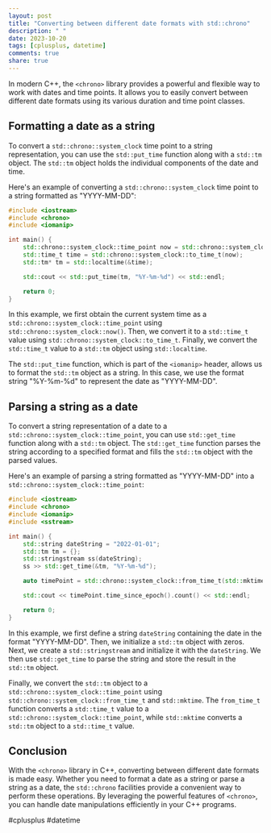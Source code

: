 ```yaml
---
layout: post
title: "Converting between different date formats with std::chrono"
description: " "
date: 2023-10-20
tags: [cplusplus, datetime]
comments: true
share: true
---
```


In modern C++, the `<chrono>` library provides a powerful and flexible way to work with dates and time points. It allows you to easily convert between different date formats using its various duration and time point classes.

## Formatting a date as a string

To convert a `std::chrono::system_clock` time point to a string representation, you can use the `std::put_time` function along with a `std::tm` object. The `std::tm` object holds the individual components of the date and time.

Here's an example of converting a `std::chrono::system_clock` time point to a string formatted as "YYYY-MM-DD":

```cpp
#include <iostream>
#include <chrono>
#include <iomanip>

int main() {
    std::chrono::system_clock::time_point now = std::chrono::system_clock::now();
    std::time_t time = std::chrono::system_clock::to_time_t(now);
    std::tm* tm = std::localtime(&time);

    std::cout << std::put_time(tm, "%Y-%m-%d") << std::endl;

    return 0;
}
```

In this example, we first obtain the current system time as a `std::chrono::system_clock::time_point` using `std::chrono::system_clock::now()`. Then, we convert it to a `std::time_t` value using `std::chrono::system_clock::to_time_t`. Finally, we convert the `std::time_t` value to a `std::tm` object using `std::localtime`.

The `std::put_time` function, which is part of the `<iomanip>` header, allows us to format the `std::tm` object as a string. In this case, we use the format string "%Y-%m-%d" to represent the date as "YYYY-MM-DD".

## Parsing a string as a date

To convert a string representation of a date to a `std::chrono::system_clock::time_point`, you can use `std::get_time` function along with a `std::tm` object. The `std::get_time` function parses the string according to a specified format and fills the `std::tm` object with the parsed values.

Here's an example of parsing a string formatted as "YYYY-MM-DD" into a `std::chrono::system_clock::time_point`:

```cpp
#include <iostream>
#include <chrono>
#include <iomanip>
#include <sstream>

int main() {
    std::string dateString = "2022-01-01";
    std::tm tm = {};
    std::stringstream ss(dateString);
    ss >> std::get_time(&tm, "%Y-%m-%d");

    auto timePoint = std::chrono::system_clock::from_time_t(std::mktime(&tm));

    std::cout << timePoint.time_since_epoch().count() << std::endl;

    return 0;
}
```

In this example, we first define a string `dateString` containing the date in the format "YYYY-MM-DD". Then, we initialize a `std::tm` object with zeros. Next, we create a `std::stringstream` and initialize it with the `dateString`. We then use `std::get_time` to parse the string and store the result in the `std::tm` object.

Finally, we convert the `std::tm` object to a `std::chrono::system_clock::time_point` using `std::chrono::system_clock::from_time_t` and `std::mktime`. The `from_time_t` function converts a `std::time_t` value to a `std::chrono::system_clock::time_point`, while `std::mktime` converts a `std::tm` object to a `std::time_t` value.

## Conclusion

With the `<chrono>` library in C++, converting between different date formats is made easy. Whether you need to format a date as a string or parse a string as a date, the `std::chrono` facilities provide a convenient way to perform these operations. By leveraging the powerful features of `<chrono>`, you can handle date manipulations efficiently in your C++ programs.

\#cplusplus #datetime